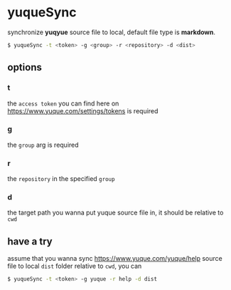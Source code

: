 # yuqueSync

synchronize **yuqyue** source file to local, default file type is **markdown**.

```bash
$ yuqueSync -t <token> -g <group> -r <repository> -d <dist>
```

## options

### t

the `access token` you can find here on https://www.yuque.com/settings/tokens is required

### g

the `group` arg is required

### r

the `repository` in the specified `group`

### d

the target path you wanna put yuque source file in, it should be relative to `cwd`

## have a try

assume that you wanna sync https://www.yuque.com/yuque/help source file to local `dist` folder relative to `cwd`, you can

```bash
$ yuqueSync -t <token> -g yuque -r help -d dist
```
